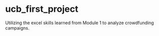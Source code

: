 # ucb_first_project
Utilizing the excel skills learned from Module 1 to analyze crowdfunding campaigns.
